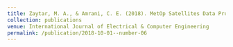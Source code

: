 ```yaml
---
title: Zaytar, M. A., & Amrani, C. E. (2018). MetOp Satellites Data Processing for Air Pollution Monitoring in Morocco. International Journal of Electrical & Computer Engineering (2088-8708), 8(6).
collection: publications
venue: International Journal of Electrical & Computer Engineering
permalink: /publication/2018-10-01--number-06
---
```

